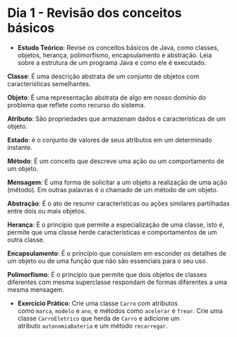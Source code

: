 # Dia 1 - Revisão dos conceitos básicos

- **Estudo Teórico**: Revise os conceitos básicos de Java, como classes, objetos, herança, polimorfismo, encapsulamento e abstração. Leia sobre a estrutura de um programa Java e como ele é executado.

**Classe**: É uma descrição abstrata de um conjunto de objetos com características semelhantes.

**Objeto**: É uma representação abstrata de algo em nosso domínio do problema que reflete como recurso do sistema.

**Atributo**: São propriedades que armazenam dados e características de um objeto.

**Estado**: é o conjunto de valores de seus atributos em um determinado instante.

**Método**: É um conceito que descreve uma ação ou um comportamento de um objeto.

**Mensagem**: É uma forma de solicitar a um objeto a realização de uma ação (método). Em outras palavras é o chamado de um método de um objeto.

**Abstração**: É o ato de resumir características ou ações similares partilhadas entre dois ou mais objetos.

**Herança**: É o princípio que permite a especialização de uma classe, isto é, permite que uma classe herde características e comportamentos de um outra classe.

**Encapsulamento**: É o princípio que consistem em esconder os detalhes de um objeto ou de uma função que não são essenciais para o seu uso.

**Polimorfismo**: É o princípio que permite que dois objetos de classes diferentes com mesma superclasse respondam de formas diferentes a uma mesma mensagem.

- **Exercício Prático**: Crie uma classe `Carro` com atributos como `marca`, `modelo` e `ano`, e métodos como `acelerar` e `frear`. Crie uma classe `CarroEletrico` que herda de `Carro` e adicione um atributo `autonomiaBateria` e um método `recarregar`.